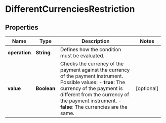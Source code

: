 

# DifferentCurrenciesRestriction


## Properties

| Name | Type | Description | Notes |
|------------ | ------------- | ------------- | -------------|
|**operation** | **String** | Defines how the condition must be evaluated. |  |
|**value** | **Boolean** | Checks the currency of the payment against the currency of the payment instrument.  Possible values:  - **true**: The currency of the payment is different from the currency of the payment instrument.  - **false**: The currencies are the same.   |  [optional] |



